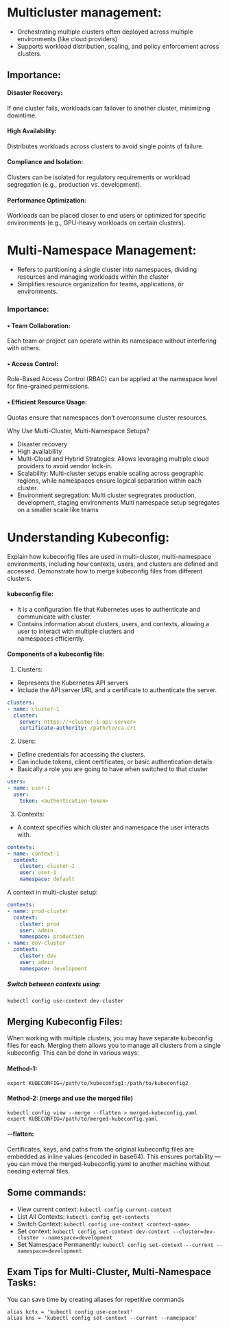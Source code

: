 # __Multicluster management:__
-	Orchestrating multiple clusters often deployed across multiple environments (like cloud providers)
-	Supports workload distribution, scaling, and policy enforcement across clusters.
## Importance: 
#### 	Disaster Recovery: 
If one cluster fails, workloads can failover to another cluster, minimizing downtime.
#### 	High Availability: 
Distributes workloads across clusters to avoid single points of failure.
#### 	Compliance and Isolation: 
Clusters can be isolated for regulatory requirements or workload segregation (e.g., production vs. development).
#### 	Performance Optimization: 
Workloads can be placed closer to end users or optimized for specific environments (e.g., GPU-heavy workloads on certain clusters).

# __Multi-Namespace Management__:
-	Refers to partitioning a single cluster into namespaces, dividing resources and managing workloads within the cluster
-	Simplifies resource organization for teams, applications, or environments.

### Importance:
#### •	Team Collaboration: 
Each team or project can operate within its namespace without interfering with others.
#### •	Access Control:
Role-Based Access Control (RBAC) can be applied at the namespace level for fine-grained permissions.
#### •	Efficient Resource Usage:
Quotas ensure that namespaces don’t overconsume cluster resources.


Why Use Multi-Cluster, Multi-Namespace Setups?
-	Disaster recovery
-	High availability
-	Multi-Cloud and Hybrid Strategies:
  Allows leveraging multiple cloud providers to avoid vendor lock-in.
-	Scalability:
  Multi-cluster setups enable scaling across geographic regions, while namespaces ensure logical separation within each 
  cluster.
-	Environment segregation:
  Multi cluster segregrates production, development, staging environments
  Multi namespace setup segregates on a smaller scale like teams


# Understanding Kubeconfig:

Explain how kubeconfig files are used in multi-cluster, multi-namespace environments, including how contexts, users, and clusters are defined and accessed.
Demonstrate how to merge kubeconfig files from different clusters.

#### kubeconfig file:
-	It is a configuration file that Kubernetes uses to authenticate and communicate with cluster.
-	Contains information about clusters, users, and contexts, allowing a user to interact with multiple clusters and   
  namespaces efficiently.

#### Components of a kubeconfig file:
1)	Clusters:
-	Represents the Kubernetes API servers
-	Include the API server URL and a certificate to authenticate the server.
```yaml
clusters:
- name: cluster-1
  cluster:
    server: https://<cluster-1-api-server>
    certificate-authority: /path/to/ca.crt
```
2)	Users:
-	Define credentials for accessing the clusters.
-	Can include tokens, client certificates, or basic authentication details
-	Basically a role you are going to have when switched to that cluster
```yaml
users:
- name: user-1
  user:
    token: <authentication-token>
```
3)	Contexts:
-	A context specifies which cluster and namespace the user interacts with.
```yaml
contexts:
- name: context-1
  context:
    cluster: cluster-1
    user: user-1
    namespace: default
```

A context in multi-cluster setup:
```yaml
contexts:
- name: prod-cluster
  context:
    cluster: prod
    user: admin
    namespace: production
- name: dev-cluster
  context:
    cluster: dev
    user: admin
    namespace: development
```

##### Switch between contexts using: 
```
kubectl config use-context dev-cluster
 ```




## Merging Kubeconfig Files:
When working with multiple clusters, you may have separate kubeconfig files for each. Merging them allows you to manage all clusters from a single kubeconfig.
This can be done in various ways:
#### Method-1:
```
export KUBECONFIG=/path/to/kubeconfig1:/path/to/kubeconfig2
```
#### Method-2: (merge and use the merged file)
```
kubectl config view --merge --flatten > merged-kubeconfig.yaml
export KUBECONFIG=/path/to/merged-kubeconfig.yaml
```

#### --flatten:
Certificates, keys, and paths from the original kubeconfig files are embedded as inline values (encoded in base64). This ensures portability — you can move the merged-kubeconfig.yaml to another machine without needing external files.

## Some commands:
- View current context: `kubectl config current-context`
- List All Contexts:         `kubectl config get-contexts`
- Switch Context:           `kubectl config use-context <context-name>`
- Set context:  `kubectl config set-context dev-context --cluster=dev-cluster --namespace=development`
- Set Namespace Permanently: `kubectl config set-context --current --namespace=development`

## Exam Tips for Multi-Cluster, Multi-Namespace Tasks:
You can save time by creating aliases for repetitive commands
```
alias kctx = 'kubectl config use-context'
alias kns = 'kubectl config set-context --current --namespace'
```
